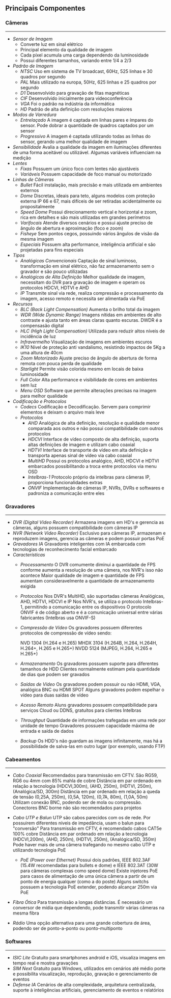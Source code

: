 ## Principais Componentes

### Câmeras
---

- *Sensor de Imagem*
	- Converte luz em sinal elétrico
	- Principal elemento da qualidade de imagem
	- Cada píxel acumula uma carga dependendo da luminosidade
	- Possui diferentes tamanhos, variando entre 1/4 a 2/3
- *Padrão de Imagem*
	- *NTSC*
		Uso em sistema de TV broadcast, 60Hz, 525 linhas e 30 quadros por segundo
	- *PAL*
		Mais utilizado na europa, 50Hz, 625 linhas e 25 quadros por segundo
	- *D1*
		Desenvolvido para gravação de fitas magnéticas
	- *CIF*
		Desenvolvido inicialmente para videoconferência
	- *VGA*
		Foi o padrão na indústria da informática
	- *HD*
		Padrão de alta definição com resoluções maiores
- *Modos de Varredura*
	- *Entrelaçado*
		A imagem é captada em linhas pares e ímpares do sensor. Pode dobrar a quantidade de quadros captados por um sensor
	- *Progressivo*
		A imagem é captada utilizando todas as linhas do sensor, gerando uma melhor qualidade de imagem
- *Sensibilidade*
	Avalia a qualidade da imagem em iluminações diferentes de uma forma aceitável ou utilizável. Algumas variáveis influenciam na medição
- *Lentes*
	- *Fixas*
		Possuem um único foco com lentes não ajustáveis
	- *Variáveis*
		Possuem capacidade de foco manual ou motorizado
- *Linhas de Câmeras*
	- *Bullet*
		Fácil instalação, mais precisão e mais utilizada em ambientes externos
	- *Dome*
		Discretas, ideais para teto, alguns modelos com proteção externa IP 66 e 67, mais difíceis de ser retiradas acidentalmente ou propositalmente
	- *Speed Dome*
		Possui direcionamento vertical e horizontal e zoom, rica em detalhes e são mais utilizadas em grandes perímetros
	- *Varifocais*
		Atende diversos cenários e possui ajuste preciso de ângulo de abertura e aproximação (foco e zoom)
	- *Fisheye*
		Sem pontos cegos, possuindo vários ângulos de visão da mesma imagem
	- *Especiais*
		Possuem alta performance, inteligência artificial e são projetadas para fins especiais
- *Tipos*
	- *Analógicas Convencionais* 
		Captação de sinal luminoso, transformação em sinal elétrico, não faz armazenamento sem o gravador e são pouco utilizadas
	- *Analógicas de Alta Definição*
		Melhor qualidade de imagem, necessitam do DVR para gravação de imagem e operam os protocolos HDCVI, HDTVI e AHD
	- *IP*
		Transmite sinal via rede, realiza compressão e processamento da imagem, acesso remoto e necessita ser alimentada via PoE
- *Recursos*
	- *BLC (Back Light Compensation)*
		Aumenta o brilho total da imagem
	- *WDR (Wide Dynamic Range)*
		Imagens nítidas em ambientes de alto contraste e ajusta tanto em áreas claras quanto escuras. DWDR é a compensasão digital
	- *HLC (High Light Compensation)*
		Utilizada para reduzir altos níveis de incidência de luz
	- *Infravermelho*
		Visualização de imagens em ambientes escuros
	- *IK10*
		Nível de proteção anti vandalismo, resistindo impactos de 5Kg a uma altura de 40cm
	- *Zoom Motorizado*
		Ajuste preciso de ângulo de abertura de forma remota com pouca perda de qualidade
	- *Starlight*
		Permite visão colorida mesmo em locais de baixa luminosidade
	- *Full Color*
		Alta performance e visibilidade de cores em ambientes sem luz
	- *Menu OSD*
		Software que permite alterações precisas na imagem para melhor qualidade
- *Codificação e Protocolos*
	- *Codecs*
		Codificação e Decodificação. Servem para comprimir elementos e deixam o arquivo mais leve
	- *Protocolos*
		- *AHD*
			Analógica de alta definição, resolução e qualidade menor comparada aos outros e não possui compatibilidade com outros protocolos
		- *HDCVI*
			Interface de vídeo composto de alta definição, suporta altas definições de imagem e utilizam cabo coaxial
		- *HDTVI*
			Interface de transporte de vídeo em alta definição e transporta apenas sinal de vídeo via cabo coaxial
		- *MultiHD*
			Possui os protocolos analógico, AHD, HDCVI e HDTVI embarcados possibilitando a troca entre protocolos via menu OSD
		- *Intelbras-1*
			Protocolo próprio da intelbras para câmeras IP, proporciona funcionalidades extras
		- *ONVIF*
			Implementação de câmeras IP, NVRs, DVRs e softwares e padroniza a comunicação entre eles
		
### Gravadores
---

- *DVR (Digital Video Recorder)*
	Armazena imagens em HD's e gerencia as câmeras, alguns possuem compatibilidade com câmeras IP
- *NVR (Network Video Recorder)*
	Esclusivo para câmeras IP, armazenam e reproduzem imagens, gerencia as câmeras e podem possuir portas PoE
- *Gravadores IA*
	Gravadores inteligentes com IA embarcada com tecnologias de reconhecimento facial embarcado
- *Características*
	- *Processamento*
		O DVR comumente diminui a quantidade de FPS conforme aumenta a resolução de uma câmera, nos NVR's isso não acontece
		Maior qualidade de imagem e quantidade de FPS aumentam consideravelmente a quantidade de armazenamento exigida
	- *Protocolos*
		Nos DVR's MultiHD, são suportadas câmeras Analógicas, AHD, HDTVI, HDCVI e IP
		Nos NVR's, se utiliza o protocolo Intelbras-1, permitindo a comunicação entre os dispositivos
		O protocolo ONVIF é de código aberto e é a comunicação universal entre várias fabricantes (Intelbras usa ONVIF-S)
	- *Compressão de Vídeo*
		Os gravadores possuem diferentes protocolos de compressão de vídeo sendo:
		
		NVD 1304 (H.264 e H.265)
		MHDX 3104 (H.264B, H.264, H.264H, H.264+, H.265 e H.265+)
		NVDD 5124 (MJPEG, H.264, H.265 e H.265+)
	- *Armazenamento*
		Os gravadores possuem suporte para diferentes tamanhos de HDD
		Clientes normalmente estimam pela quantidade de dias que podem ser gravados
	- *Saídas de Vídeo*
		Os gravadores podem possuir ou não HDMI, VGA, analógica BNC ou HDMI SPOT
		Alguns gravadores podem espelhar o vídeo para duas saídas de vídeo
	- *Acesso Remoto*
		Aluns gravadores possuem compatibilidade para serviços Cloud ou DDNS, gratuítos para clientes Intelbras
	- *Throughput*
		Quantidade de informações trafegadas em uma rede por unidade de tempo
		Gravadores possuem capacidade máxima de entrada e saída de dados
	- *Backup*
		Os HDD's não guardam as imagens infinitamente, mas há a possibilidade de salva-las em outro lugar (por exemplo, usando FTP)
			
### Cabeamentos
---

- *Cabo Coaxial*
	Recomendados para transmissão em CFTV. São RG59, RG6 ou 4mm com 85% mahla de cobre
	Distância em par ordenado em relação a tecnologia (HDCVI,300m), (AHD, 250m), (HDTVI, 250m), (Analógica/SD, 300m)
	Distância em par ordenado em relação a queda de tensão (0,25A, 250m), (0,5A, 120m), (0,7A, 80m), (1,0A, 50m)
	Utilizam conexão BNC, podendo ser de mola ou compressão. Conectores BNC borne não são recomendados para projetos
		
- *Cabo UTP e Balun*
	UTP são cabos parecidos com os de rede. Por possuirem diferentes níveis de impedância, usam o balun para "conversão"
	Para transmissão em CFTV, é recomendado cabos CAT5e 100% cobre
	Distância em par ordenado em relação a tecnologia (HDCVI,200m), (AHD, 250m), (HDTVI, 250m), (Analógica/SD, 350m)
	Pode haver mais de uma câmera trafegando no mesmo cabo UTP e utilizando tecnologia PoE
	- *PoE (Power over Ethernet)*
		Possui dois padrões, IEEE 802.3AF (15.4W recomendadas para bullets e dome) e IEEE 802.3AT (30W para câmeras complexas como speed dome)
		Existe injetores PoE para casos de alimentação de uma única câmera a partir de um ponto de energia qualquer (como a do poste)
		Alguns switchs possuem a tecnologia PoE extender, podendo alcançar 250m via PoE
- *Fibra Ótica*
	Para transmissão a longas distâncias. É necessário um conversor de mídia que dependendo, pode transmitir várias câmeras na mesma fibra
- *Rádio*
	Uma opção alternativa para uma grande cobertura de área, podendo ser de ponto-a-ponto ou ponto-multiponto

### Softwares
---

- *ISIC Lite*
	Gratuito para smartphones android e iOS, visualiza imagens em tempo real e mostra gravações
- *SIM Next*
	Gratuito para Windows, utilizados em cenários até médio porte e possibilita visualização, reprodução, gravação e gerenciamento de eventos
- *Defense IA*
	Cenários de alta complexidade, arquitetura centralizada, suporte à inteligências artificiais, gerenciamento de eventos e relatórios